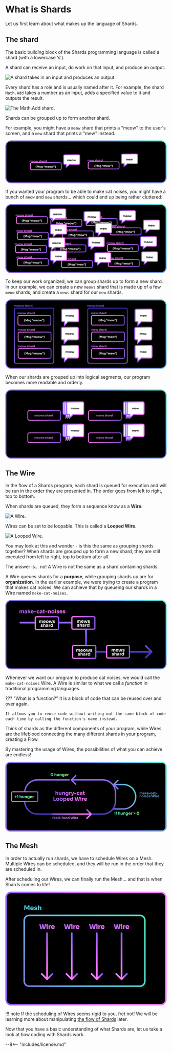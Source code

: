# What is Shards

Let us first learn about what makes up the language of Shards.

## The shard

The basic building block of the Shards programming language is called a shard (with a lowercase ‘s’).

A shard can receive an input, do work on that input, and produce an output.

![A shard takes in an input and produces an output.](assets/what-is-a-shard.png)

Every shard has a role and is usually named after it. For example, the shard `Math.Add` takes a number as an input, adds a specified value to it and outputs the result.

![The Math.Add shard.](assets/math-add-example.png)

Shards can be grouped up to form another shard. 

For example, you might have a `meow` shard that prints a "meow" to the user's screen, and a `mew` shard that prints a "mew" instead. 

![The meow and mew shards.](assets/meow-mew-shard.png)

If you wanted your program to be able to make cat noises, you might have a bunch of `meow` and `mew` shards... which could end up being rather cluttered:

![A gathering of meow and mew shards.](assets/ungrouped-shards.png)

To keep our work organized, we can group shards up to form a new shard. In our example, we can create a new `meows` shard that is made up of a few `meow` shards, and create a `mews` shard for our `mew` shards.

![Grouping shards up to for a new shard.](assets/grouping-shards-up.png)

When our shards are grouped up into logical segments, our program becomes more readable and orderly.

![Grouping shards up into new shards helps to keep the program organized.](assets/grouped-shards.png)

## The Wire
In the flow of a Shards program, each shard is queued for execution and will be run in the order they are presented in. The order goes from left to right, top to bottom.

When shards are queued, they form a sequence know as a **Wire**.

![A Wire.](assets/what-is-a-wire.png)

Wires can be set to be loopable. This is called a **Looped Wire**.

![A Looped Wire.](assets/what-is-a-looped-wire.png)

You may look at this and wonder - is this the same as grouping shards together? When shards are grouped up to form a new shard, they are still executed from left to right, top to bottom after all.

The answer is... no! A Wire is not the same as a shard containing shards. 

A Wire queues shards for a **purpose**, while grouping shards up are for **organization**. In the earlier example, we were trying to create a program that makes cat noises. We can achieve that by queueing our shards in a Wire named `make-cat-noises`.

![The meows and mews shards are queued up in a Wire that makes cat noises.](assets/shards-in-wire.png)

Whenever we want our program to produce cat noises, we would call the `make-cat-noises` Wire. A Wire is similar to what we call a *function* in traditional programming languages.

??? "What is a function?"
    It is a block of code that can be reused over and over again.
    
    It allows you to reuse code without writing out the same block of code each time by calling the function's name instead.


Think of shards as the different components of your program, while Wires are the lifeblood connecting the many different shards in your program, creating a Flow.

By mastering the usage of Wires, the possibilities of what you can achieve are endless!

![Wires are the lifeblood of your Shards program.](assets/hungry-cat-loop.png)

## The Mesh

In order to actually run shards, we have to schedule Wires on a Mesh. Multiple Wires can be scheduled, and they will be run in the order that they are scheduled in.

After scheduling our Wires, we can finally run the Mesh... and that is when Shards comes to life!

![A Mesh.](assets/what-is-a-mesh.png)

!!! note
    If the scheduling of Wires seems rigid to you, fret not! We will be learning more about manipulating [the flow of Shards](the-flow.md) later.

Now that you have a basic understanding of what Shards are, let us take a look at how coding with Shards work.

--8<-- "includes/license.md"
